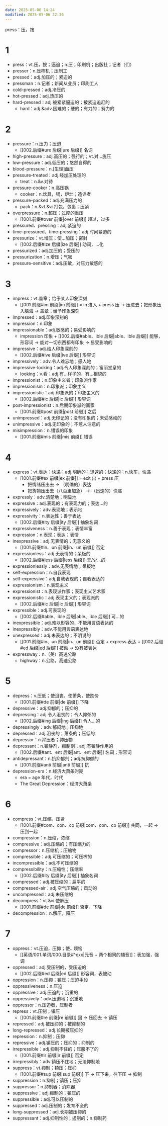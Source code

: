 ```yaml
---
date: 2025-05-06 14:24
modified: 2025-05-06 22:30
---
```


press：压，按

# 1

- press：vt.压，按；逼迫；n.压；印刷机；出版社；记者（们）
- presser：n.压榨机；压制工
- pressed：adj.加压的；紧迫的
- pressman：n.记者；新闻从业员；印刷工人
- cold-pressed：adj.冷压的
- hot-pressed：adj.热压的
- hard-pressed：adj.被紧紧逼迫的；被紧迫追赶的
	- hard：adj.&adv.困难的；硬的；有力的；努力的

# 2

- pressure：n.压力；压迫
	- [[002.后缀#ure 后缀|ure 后缀]] 名词
- high-pressure：adj.高压的；强行的；vt.对...施压
- low-pressure：adj.低压的；悠然自得的
- blood-pressure：n.\[生理\]血压
- pressure-treated：adj.经加压处理的
	- treat：n.&v.对待
- pressure-cooker：n.高压锅
	- cooker：n.炊具，锅，炉灶；造谣者
- pressure-packed：adj.充满压力的
	- pack：n.&vt.&vi.打包，包裹；压紧
- overpressure：n.超压；过度的重压
	- [[001.前缀#over 前缀|over 前缀]] 超过，过多
- pressured、pressing：adj.紧迫的
- time-pressured、time-pressing：adj.时间紧迫的
- pressurize：vt.增压；使...加压；密封
	- [[002.后缀#ize 后缀|ize 后缀]] 动词，...化
- pressurized：adj.加压的；受压的
- pressurization：n.增压；气密
- pressure-sensitive：adj.压敏，对压力敏感的

# 3

- impress：vt.盖章；给予某人印象深刻
	- [[001.前缀#im 前缀|im 前缀]] = in 进入 + press 压 -> 压进去；把形象压入脑海 -> 盖章；给予印象深刻
- impressed：adj.印象深刻的
- impression：n.印象
- impressionable：adj.敏感的；易受影响的
	- impression 印象 + [[002.后缀#able、ible 后缀|able、ible 后缀]] 能够，形容词 -> 能对一切东西都有印象 -> 易受影响的
- impressive：adj.给人印象深刻的
	- [[002.后缀#ive 后缀|ive 后缀]] 形容词
- impressively：adv.令人难忘地；感人地
- impressive-looking：adj.令人印象深刻的；富丽堂皇的
	- looking：v.看；adj.有…样子的，有…相貌的
- impressionist：n.印象主义者；印象派作家
- impressionism：n.印象派；印象主义
- impressionistic：adj.印象派的；印象主义的
	- [[002.后缀#ic 后缀|ic 后缀]] 形容词
- post-impressionist：n.后期印象派的画家
	- [[001.前缀#post 前缀|post 前缀]] 之后
- unimpressed：adj.无印记的；没有印象的；未受感动的
- unimpressive：adj.无印象的；不惹人注意的
- misimpression：n.错误的印象
	- [[001.前缀#mis 前缀|mis 前缀]] 错误

# 4

- express：vt.表达；快递；adj.明确的；迅速的；快递的；n.快车，快递
	- [[001.前缀#ex 前缀|ex 前缀]] = exit 出 + press 压
		- 把情绪压出去 -> （明确的）表达
		- 把货物压出去（八百里加急） -> （迅速的）快递
- expressly：adv.清楚地；明显地
- expressive：adj.表现的；有表现力的；表达...的
- expressively：adv.表现地；表示地
- expressivity：n.表达性；善于表达
	- [[002.后缀#ity 后缀|ity 后缀]] 抽象名词
- expressiveness：n.善于表现；表情丰富
- expression：n.表现；表达；表情
- inexpressive：adj.无表情的；无意义的
	- [[001.前缀#in、un 前缀|in、un 前缀]] 否定
- expressionless：adj.无表情的；呆板的
	- [[002.后缀#less 后缀|less 后缀]] 无/少...的
- expressionlessly：adv.无表情地；呆板地
- self-expression：n.自我表现
- self-expressive：adj.自我表现的；自我表达的
- expressionism：n.表现主义
- expressionist：n.表现派作家；表现主义艺术家
- expressionistic：adj.表现主义的；表现派的
	- [[002.后缀#ic 后缀|ic 后缀]] 形容词
- expressible：adj.可表现的
	- [[002.后缀#able、ible 后缀|able、ible 后缀]] 可...的
- inexpressible：adj.难以形容的，不能用言语表达的
- inexpressibly：adv.不能用言语表达地
- unexpressed：adj.未表达的；不明说的
	- [[001.前缀#in、un 前缀|in、un 前缀]] 否定 + express 表达 + [[002.后缀#ed 后缀|ed 后缀]] 被动 -> 没有被表达
- expressway：n.（美）高速公路
	- highway：n.公路，高速公路

# 5

- depress：v.压低；使沮丧，使萧条，使跌价
	- [[001.前缀#de 前缀|de 前缀]] 下降
- depressive：adj.抑郁的；压抑的
- depressing：adj.令人沮丧的；令人抑郁的
	- [[002.后缀#ing 后缀|ing 后缀]] 令人...的
- depressingly：adv.郁闷地；压抑地
- depressed：adj.沮丧的；萧条的；压低的
- depressor：n.抑压者；抑压物
- depressant：n.镇静剂，抑制剂；adj.有镇静作用的
	- [[002.后缀#ant、ent 后缀|ant、ent 后缀]] 名词；形容词
- antidepressant：n.抗抑郁剂；adj.抗抑郁的
	- [[001.前缀#anti 前缀|anti 前缀]] 抗
- depression-era：n.经济大萧条时期
	- era = age 年代，时代
	- The Great Depression：经济大萧条

# 6

- compress：vt.压缩，压紧
	- [[001.前缀#com、con、co 前缀|com、con、co 前缀]] 共同，一起 -> 压到一起
- compression：n.压缩，浓缩
- compressive：adj.压缩的；有压缩力的
- compressor：n.压缩机；压缩物
- compressible：adj.可压缩的；可压榨的
- incompressible：adj.不可压缩的
- compressibility：n.压缩性；压缩率
	- [[002.后缀#ity 后缀|ity 后缀]] 抽象名词
- compressed：adj.被压缩的；扁平的
- compressed-air：adj.空气压缩的；风动的
- uncompressed：adj.未压缩的
- decompress：vt.&vi.使解压
	- [[001.前缀#de 前缀|de 前缀]] 否定，下降
- decompression：n.解压，降压

# 7

- oppress：vt.压迫，压抑；使...烦恼
	- [[英语/001.单词/000.目录#^oxx|元音 + 两个相同的辅音]]：表加强，强调
- oppressed：adj.受压制的，受压迫的
	- [[002.后缀#ed 后缀|ed 后缀]] 形容词，表被动
- oppression：n.压抑；镇压；压迫手段
- oppressiveness：n.压迫
- oppressive：adj.压迫的；沉重的
- oppressively：adv.压迫地；沉重地
- oppressor：n.压迫者，压制者
- repress：vt.压制；镇压
	- [[001.前缀#re 前缀|re 前缀]] 回 -> 压回去 -> 镇压
- repressed：adj.被压抑的；被抑制的
- long-repressed：adj.长期被压抑的
- repression：n.抑制；压抑
- repressive：adj.镇压的；压抑的；抑制的
- irrepressible：adj.抑制不住的；压服不了的
	- [[001.前缀#ir 前缀|ir 前缀]] 否定
- irrepressibly：adv.镇压不住地；无法抑制地
- suppress：vt.抑制；镇压；压抑
	- [[001.前缀#sup 前缀|sup 前缀]] 下 -> 压下来，往下压 -> 抑制
- suppression：n.抑制；镇压；压抑
- suppressor：n.抑制器；消除器
- suppressive：adj.抑制的；镇压的
- suppressible：adj.可以压制的
- suppressed：adj.压制的；发育不全的
- long-suppressed：adj.长期被压抑的
- suppressant：adj.抑制性的；遏制的；n.抑制药
